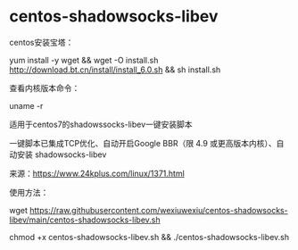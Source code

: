 # centos-shadowsocks-libev


centos安装宝塔：

yum install -y wget && wget -O install.sh http://download.bt.cn/install/install_6.0.sh && sh install.sh

查看内核版本命令：

uname -r

适用于centos7的shadowssocks-libev一键安装脚本

一键脚本已集成TCP优化、自动开启Google BBR（限 4.9 或更高版本内核）、自动安装 shadowsocks-libev

来源：https://www.24kplus.com/linux/1371.html

使用方法：

wget https://raw.githubusercontent.com/wexiuwexiu/centos-shadowsocks-libev/main/centos-shadowsocks-libev.sh

chmod +x centos-shadowsocks-libev.sh && ./centos-shadowsocks-libev.sh
